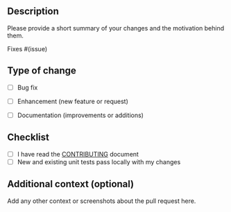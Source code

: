 ## Description

Please provide a short summary of your changes and the motivation behind them.

Fixes #(issue)

## Type of change

- [ ] Bug fix
- [ ] Enhancement (new feature or request)
- [ ] Documentation (improvements or additions)


## Checklist

- [ ] I have read the [CONTRIBUTING](../CONTRIBUTING.md) document
- [ ] New and existing unit tests pass locally with my changes

## Additional context (optional)

Add any other context or screenshots about the pull request here.
